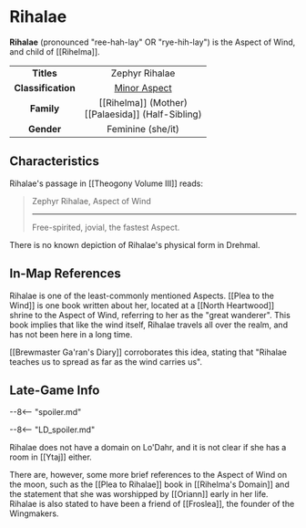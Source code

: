 # Rihalae

**Rihalae** (pronounced "ree-hah-lay" OR "rye-hih-lay") is the Aspect of Wind, and child of [[Rihelma]]. 

|  |  |
|:----------:|:----------------------:|
| **Titles** | Zephyr Rihalae |
| **Classification** | [Minor Aspect](/Lore/Higher_Beings/Aspects/Minor_Aspects/) |
| **Family** | [[Rihelma]] (Mother) <br> [[Palaesida]] (Half-Sibling) |
| **Gender** | Feminine (she/it) |

## Characteristics

Rihalae's passage in [[Theogony Volume III]] reads: 

> Zephyr Rihalae, Aspect of Wind
> ***
> Free-spirited, jovial, the fastest Aspect.

There is no known depiction of Rihalae's physical form in Drehmal.

## In-Map References

Rihalae is one of the least-commonly mentioned Aspects. [[Plea to the Wind]] is one book written about her, located at a [[North Heartwood]] shrine to the Aspect of Wind, referring to her as the "great wanderer". This book implies that like the wind itself, Rihalae travels all over the realm, and has not been here in a long time.

[[Brewmaster Ga'ran's Diary]] corroborates this idea, stating that "Rihalae teaches us to spread as far as the wind carries us".

## Late-Game Info

--8<-- "spoiler.md"

--8<-- "LD_spoiler.md"

Rihalae does not have a domain on Lo'Dahr, and it is not clear if she has a room in [[Ytaj]] either.

There are, however, some more brief references to the Aspect of Wind on the moon, such as the [[Plea to Rihalae]] book in [[Rihelma's Domain]] and the statement that she was worshipped by [[Oriann]] early in her life. Rihalae is also stated to have been a friend of [[Froslea]], the founder of the Wingmakers.
